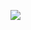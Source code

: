 ![](http://www.plantuml.com/plantuml/png/RO-xIWDH48RxUOeXZHU8Jn122XihYnGMOd78diIZvnBEpY910klQM8Y5XPtli2g1Q2w-mimRkGTTj71W1eRldvz_1ZcfI8Mp06J8QZpKKnjcJdl2SOXuv9lf59dWSJZBIJkmUan80QEPd1Dc9kfHmW0-P1exlHu_SoqtKiaJh-IUDxpaT-GFtlAQFtVaGIfUIDdlTr3bc5tYDI2sjyT3F34-2rTvuedyCdxa1RzqUSCrlpRcRrnBnLifMscgKN3Ju5Fyq_s3YnntbPyKLiMzCqXu3gdd0CQJZcCrqYdPwjin-Scjb5p_nMjUoXtN0Fy9iTjjNe0VKRl2GFkiSFOB)
